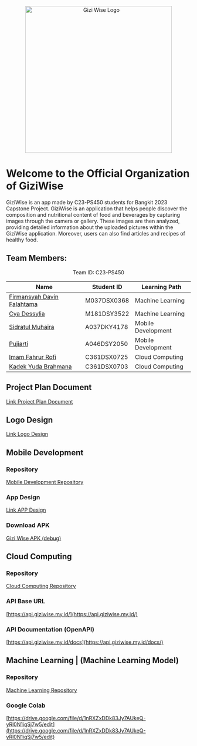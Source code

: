 <div align="center"><img src="https://i.ibb.co/qsD9qPx/Screenshot-20230616-164939.png" alt="Gizi Wise Logo" border="0" height="400"></div>

# Welcome to the Official Organization of GiziWise

GiziWise is an app made by C23-PS450 students for Bangkit 2023 Capstone Project. GiziWise is an application that helps people discover the composition and nutritional content of food and beverages by capturing images through the camera or gallery. These images are then analyzed, providing detailed information about the uploaded pictures within the GiziWise application. Moreover, users can also find articles and recipes of healthy food.

## Team Members:

<div align="center">

Team ID: C23-PS450
  
| Name                                                 | Student ID    | Learning Path        |
| ---------------------------------------------------- | ------------- | -------------------- |
| [Firmansyah Davin Falahtama](https://github.com/davinfalahtama) | M037DSX0368    | Machine Learning     |
| [Cya Dessylia](https://github.com/dseelcyxx)            | M181DSY3522   | Machine Learning     |
| [Sidratul Muhaira](https://github.com/SidratulMuhaira22)     | A037DKY4178   | Mobile Development     |
| [Pujiarti](https://github.com/Pujiarti)        | A046DSY2050   | Mobile Development      |
| [Imam Fahrur Rofi](https://github.com/masfahru) | C361DSX0725 | Cloud Computing |
| [Kadek Yuda Brahmana](https://github.com/yudabrahmana)           | C361DSX0703   | Cloud Computing |

</div>

## Project Plan Document
[Link Project Plan Document](https://drive.google.com/file/d/1cb8xm2wvgWF6ZUajYMQlpKq_CLebgsI6/view)

## Logo Design
[Link Logo Design](https://www.canva.com/design/DAFjG2a-dqk/WPWYAG0VTQD0yO1-7ZQ3Jg/view)

## Mobile Development

### Repository
[Mobile Development Repository](https://github.com/gizi-wise/CapstoneProject-GiziWise)

### App Design
[Link APP Design](https://www.figma.com/file/fAfqcAsLlNM2jI2cAqgmDI/Capstone-Project---GiziWise?type=design&node-id=75-138&t=JABI28ZEhocK4ApP-0)

### Download APK
[Gizi Wise APK (debug)](https://drive.google.com/file/d/1LHbXdwgzWy7z-eHqzJECnkHWBALlW4YS/view)

## Cloud Computing

### Repository
[Cloud Computing Repository](https://github.com/gizi-wise/gizi-wise-backend)

### API Base URL
[https://api.giziwise.my.id/](https://api.giziwise.my.id/)

### API Documentation (OpenAPI)
[https://api.giziwise.my.id/docs](https://api.giziwise.my.id/docs/)

## Machine Learning | (Machine Learning Model)

### Repository
[Machine Learning Repository](https://github.com/gizi-wise/gizi-wise-ML)

### Google Colab
[https://drive.google.com/file/d/1nRXZxDDk83Jy7AUkeQ-yRl0N1iqSj7w5/edit](https://drive.google.com/file/d/1nRXZxDDk83Jy7AUkeQ-yRl0N1iqSj7w5/edit)

